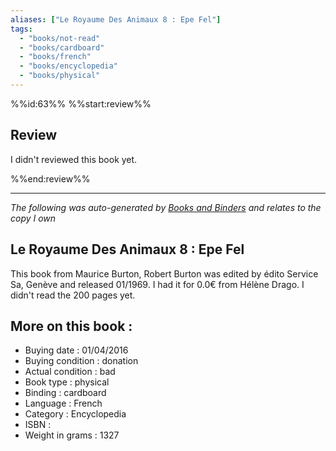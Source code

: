 ```yaml
---
aliases: ["Le Royaume Des Animaux 8 : Epe Fel"] 
tags: 
  - "books/not-read" 
  - "books/cardboard" 
  - "books/french"
  - "books/encyclopedia"
  - "books/physical"
---
```

%%id:63%%
%%start:review%%
## Review
I didn't reviewed this book yet. 

%%end:review%%

---
_The following was auto-generated by [Books and Binders](Books%20and%20Binders.md) and relates to the copy I own_
## Le Royaume Des Animaux 8 : Epe Fel
This book from Maurice Burton, Robert Burton  was edited by édito Service Sa, Genève  and released 01/1969. I had it for 0.0€ from Hélène Drago. I didn't read the 200 pages yet.

## More on this book :
- Buying date : 01/04/2016
- Buying condition : donation
- Actual condition : bad
- Book type : physical
- Binding : cardboard
- Language : French
- Category : Encyclopedia
- ISBN : 
- Weight in grams : 1327
